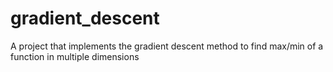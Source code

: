 # gradient_descent
A project that implements the gradient descent method to find max/min of a function in multiple dimensions
